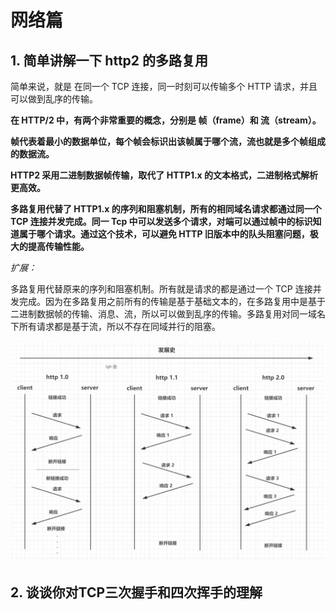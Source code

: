 <!--
 * @Author: your name
 * @Date: 2021-01-06 11:10:35
 * @LastEditTime: 2021-01-06 14:01:07
 * @LastEditors: Please set LastEditors
 * @Description: In User Settings Edit
 * @FilePath: \Github-Repositories\Interview-Questions\HTTP\README.md
-->
# 网络篇
## 1. 简单讲解一下 http2 的多路复用

简单来说，就是 在同一个 TCP 连接，同一时刻可以传输多个 HTTP 请求，并且可以做到乱序的传输。

**在 HTTP/2 中，有两个非常重要的概念，分别是 帧（frame）和 流（stream）。**

**帧代表着最小的数据单位，每个帧会标识出该帧属于哪个流，流也就是多个帧组成的数据流。**

**HTTP2 采用二进制数据帧传输，取代了 HTTP1.x 的文本格式，二进制格式解析更高效。**

**多路复用代替了 HTTP1.x 的序列和阻塞机制，所有的相同域名请求都通过同一个 TCP 连接并发完成。同一 Tcp 中可以发送多个请求，对端可以通过帧中的标识知道属于哪个请求。通过这个技术，可以避免 HTTP 旧版本中的队头阻塞问题，极大的提高传输性能。**

_扩展：_

多路复用代替原来的序列和阻塞机制。所有就是请求的都是通过一个 TCP 连接并发完成。因为在多路复用之前所有的传输是基于基础文本的，在多路复用中是基于二进制数据帧的传输、消息、流，所以可以做到乱序的传输。多路复用对同一域名下所有请求都是基于流，所以不存在同域并行的阻塞。

<img src=".\imgs\multiplexing.png" />

## 2. 谈谈你对TCP三次握手和四次挥手的理解
